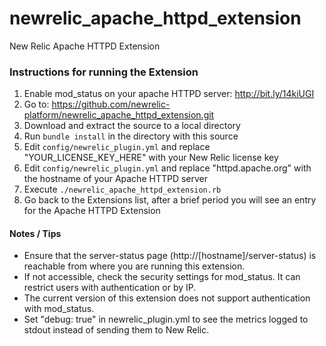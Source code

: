 newrelic_apache_httpd_extension
===============================

New Relic Apache HTTPD Extension

### Instructions for running the Extension

1. Enable mod_status on your apache HTTPD server: http://bit.ly/14kiUGI
2. Go to: https://github.com/newrelic-platform/newrelic_apache_httpd_extension.git
3. Download and extract the source to a local directory
4. Run `bundle install` in the directory with this source
5. Edit `config/newrelic_plugin.yml` and replace "YOUR_LICENSE_KEY_HERE" with your New Relic license key
6. Edit `config/newrelic_plugin.yml` and replace "httpd.apache.org" with the hostname of your Apache HTTPD server
7. Execute `./newrelic_apache_httpd_extension.rb`
8. Go back to the Extensions list, after a brief period you will see an entry for the Apache HTTPD Extension

#### Notes / Tips
* Ensure that the server-status page (http://[hostname]/server-status) is reachable from where you are running this extension.
* If not accessible, check the security settings for mod_status. It can restrict users with authentication or by IP.
* The current version of this extension does not support authentication with mod_status.
* Set "debug: true" in newrelic_plugin.yml to see the metrics logged to stdout instead of sending them to New Relic.
